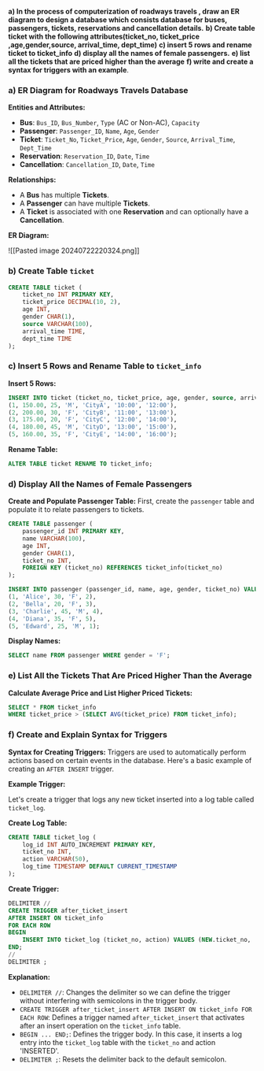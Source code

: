 **a) In the process of computerization of roadways travels , draw an ER diagram to design a database which consists database for buses, passengers, tickets, reservations and cancellation details.**
**b) Create table ticket with the following attributes(ticket_no, ticket_price ,age,gender,source, arrival_time, dept_time)**
**c) insert 5 rows and rename ticket to ticket_info**
**d) display all the names of female passengers.**
**e) list  all the tickets that are priced higher than the average**
**f) write and create a syntax for triggers with an example**.

### a) ER Diagram for Roadways Travels Database

**Entities and Attributes:**
- **Bus**: `Bus_ID`, `Bus_Number`, `Type` (AC or Non-AC), `Capacity`
- **Passenger**: `Passenger_ID`, `Name`, `Age`, `Gender`
- **Ticket**: `Ticket_No`, `Ticket_Price`, `Age`, `Gender`, `Source`, `Arrival_Time`, `Dept_Time`
- **Reservation**: `Reservation_ID`, `Date`, `Time`
- **Cancellation**: `Cancellation_ID`, `Date`, `Time`

**Relationships:**
- A **Bus** has multiple **Tickets**.
- A **Passenger** can have multiple **Tickets**.
- A **Ticket** is associated with one **Reservation** and can optionally have a **Cancellation**.

**ER Diagram:**

![[Pasted image 20240722220324.png]]
### b) Create Table `ticket`

```sql
CREATE TABLE ticket (
    ticket_no INT PRIMARY KEY,
    ticket_price DECIMAL(10, 2),
    age INT,
    gender CHAR(1),
    source VARCHAR(100),
    arrival_time TIME,
    dept_time TIME
);
```

### c) Insert 5 Rows and Rename Table to `ticket_info`

**Insert 5 Rows:**
```sql
INSERT INTO ticket (ticket_no, ticket_price, age, gender, source, arrival_time, dept_time) VALUES
(1, 150.00, 25, 'M', 'CityA', '10:00', '12:00'),
(2, 200.00, 30, 'F', 'CityB', '11:00', '13:00'),
(3, 175.00, 20, 'F', 'CityC', '12:00', '14:00'),
(4, 180.00, 45, 'M', 'CityD', '13:00', '15:00'),
(5, 160.00, 35, 'F', 'CityE', '14:00', '16:00');
```

**Rename Table:**
```sql
ALTER TABLE ticket RENAME TO ticket_info;
```

### d) Display All the Names of Female Passengers

**Create and Populate Passenger Table:**
First, create the `passenger` table and populate it to relate passengers to tickets.

```sql
CREATE TABLE passenger (
    passenger_id INT PRIMARY KEY,
    name VARCHAR(100),
    age INT,
    gender CHAR(1),
    ticket_no INT,
    FOREIGN KEY (ticket_no) REFERENCES ticket_info(ticket_no)
);

INSERT INTO passenger (passenger_id, name, age, gender, ticket_no) VALUES
(1, 'Alice', 30, 'F', 2),
(2, 'Bella', 20, 'F', 3),
(3, 'Charlie', 45, 'M', 4),
(4, 'Diana', 35, 'F', 5),
(5, 'Edward', 25, 'M', 1);
```

**Display Names:**
```sql
SELECT name FROM passenger WHERE gender = 'F';
```

### e) List All the Tickets That Are Priced Higher Than the Average

**Calculate Average Price and List Higher Priced Tickets:**
```sql
SELECT * FROM ticket_info 
WHERE ticket_price > (SELECT AVG(ticket_price) FROM ticket_info);
```

### f) Create and Explain Syntax for Triggers

**Syntax for Creating Triggers:**
Triggers are used to automatically perform actions based on certain events in the database. Here's a basic example of creating an `AFTER INSERT` trigger.

**Example Trigger:**

Let's create a trigger that logs any new ticket inserted into a log table called `ticket_log`.

**Create Log Table:**
```sql
CREATE TABLE ticket_log (
    log_id INT AUTO_INCREMENT PRIMARY KEY,
    ticket_no INT,
    action VARCHAR(50),
    log_time TIMESTAMP DEFAULT CURRENT_TIMESTAMP
);
```

**Create Trigger:**
```sql
DELIMITER //
CREATE TRIGGER after_ticket_insert
AFTER INSERT ON ticket_info
FOR EACH ROW
BEGIN
    INSERT INTO ticket_log (ticket_no, action) VALUES (NEW.ticket_no, 'INSERTED');
END;
//
DELIMITER ;
```

**Explanation:**
- `DELIMITER //`: Changes the delimiter so we can define the trigger without interfering with semicolons in the trigger body.
- `CREATE TRIGGER after_ticket_insert AFTER INSERT ON ticket_info FOR EACH ROW`: Defines a trigger named `after_ticket_insert` that activates after an insert operation on the `ticket_info` table.
- `BEGIN ... END;`: Defines the trigger body. In this case, it inserts a log entry into the `ticket_log` table with the `ticket_no` and action 'INSERTED'.
- `DELIMITER ;`: Resets the delimiter back to the default semicolon.

